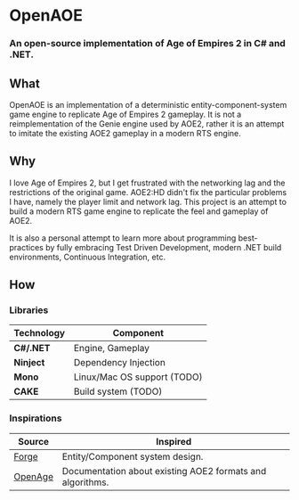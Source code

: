 # OpenAOE
### An open-source implementation of Age of Empires 2 in C# and .NET.

## What

OpenAOE is an implementation of a deterministic entity-component-system game engine to replicate Age of Empires 2 gameplay. It is not a reimplementation of the Genie engine used by AOE2, rather it is an attempt to imitate the existing AOE2 gameplay in a modern RTS engine.

## Why

I love Age of Empires 2, but I get frustrated with the networking lag and the restrictions of the original game. AOE2:HD didn't fix the particular problems I have, namely the player limit and network lag. 
This project is an attempt to build a modern RTS game engine to replicate the feel and gameplay of AOE2.

It is also a personal attempt to learn more about programming best-practices by fully embracing Test Driven Development, modern .NET build environments, Continuous Integration, etc.

## How

### Libraries

Technology                | Component
--------------------------|----------
**C#/.NET**               | Engine, Gameplay
**Ninject**               | Dependency Injection
**Mono**                  | Linux/Mac OS support (TODO)
**CAKE**                  | Build system (TODO)

### Inspirations

Source                    | Inspired
--------------------------|----------
[Forge][Forge]            | Entity/Component system design.
[OpenAge][OpenAge]        | Documentation about existing AOE2 formats and algorithms.

[Forge]: https://github.com/jacobdufault/forge
[OpenAge]: https://github.com/SFTtech/openage